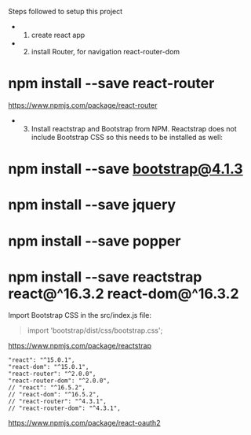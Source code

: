 

Steps followed to setup this project

- 1. create react app

- 2. install Router, for navigation
react-router-dom
# npm install --save react-router
https://www.npmjs.com/package/react-router

- 3. Install reactstrap and Bootstrap from NPM. Reactstrap does not include Bootstrap CSS so this needs to be installed as well:
# npm install --save bootstrap@4.1.3
# npm install --save jquery
# npm install --save popper
# npm install --save reactstrap react@^16.3.2 react-dom@^16.3.2
Import Bootstrap CSS in the src/index.js file:
> import 'bootstrap/dist/css/bootstrap.css';

https://www.npmjs.com/package/reactstrap







    "react": "^15.0.1",
    "react-dom": "^15.0.1",
    "react-router": "^2.0.0",
    "react-router-dom": "^2.0.0",
    // "react": "^16.5.2",
    // "react-dom": "^16.5.2",
    // "react-router": "^4.3.1",
    // "react-router-dom": "^4.3.1",
https://www.npmjs.com/package/react-oauth2